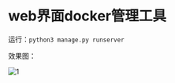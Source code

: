 # web界面docker管理工具

运行：`python3 manage.py runserver`

效果图：

![1](D:\Documents\github\dockermanager\1.gif)

